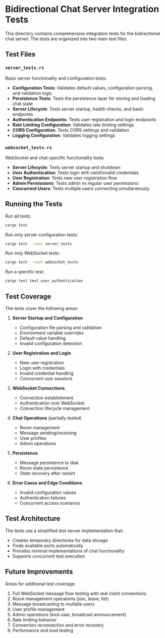 # Bidirectional Chat Server Integration Tests

This directory contains comprehensive integration tests for the bidirectional chat server. The tests are organized into two main test files:

## Test Files

### `server_tests.rs`
Basic server functionality and configuration tests:
- **Configuration Tests**: Validates default values, configuration parsing, and validation logic
- **Persistence Tests**: Tests the persistence layer for storing and loading chat state
- **Server Lifecycle**: Tests server startup, health checks, and basic endpoints
- **Authentication Endpoints**: Tests user registration and login endpoints
- **Rate Limiting Configuration**: Validates rate limiting settings
- **CORS Configuration**: Tests CORS settings and validation
- **Logging Configuration**: Validates logging settings

### `websocket_tests.rs`
WebSocket and chat-specific functionality tests:
- **Server Lifecycle**: Tests server startup and shutdown
- **User Authentication**: Tests login with valid/invalid credentials
- **User Registration**: Tests new user registration flow
- **Admin Permissions**: Tests admin vs regular user permissions
- **Concurrent Users**: Tests multiple users connecting simultaneously

## Running the Tests

Run all tests:
```bash
cargo test
```

Run only server configuration tests:
```bash
cargo test --test server_tests
```

Run only WebSocket tests:
```bash
cargo test --test websocket_tests
```

Run a specific test:
```bash
cargo test test_user_authentication
```

## Test Coverage

The tests cover the following areas:

1. **Server Startup and Configuration**
   - Configuration file parsing and validation
   - Environment variable overrides
   - Default value handling
   - Invalid configuration detection

2. **User Registration and Login**
   - New user registration
   - Login with credentials
   - Invalid credential handling
   - Concurrent user sessions

3. **WebSocket Connections**
   - Connection establishment
   - Authentication over WebSocket
   - Connection lifecycle management

4. **Chat Operations** (partially tested)
   - Room management
   - Message sending/receiving
   - User profiles
   - Admin operations

5. **Persistence**
   - Message persistence to disk
   - Room state persistence
   - State recovery after restart

6. **Error Cases and Edge Conditions**
   - Invalid configuration values
   - Authentication failures
   - Concurrent access scenarios

## Test Architecture

The tests use a simplified test server implementation that:
- Creates temporary directories for data storage
- Finds available ports automatically
- Provides minimal implementations of chat functionality
- Supports concurrent test execution

## Future Improvements

Areas for additional test coverage:
1. Full WebSocket message flow testing with real client connections
2. Room management operations (join, leave, list)
3. Message broadcasting to multiple users
4. User profile management
5. Admin operations (kick user, broadcast announcement)
6. Rate limiting behavior
7. Connection reconnection and error recovery
8. Performance and load testing